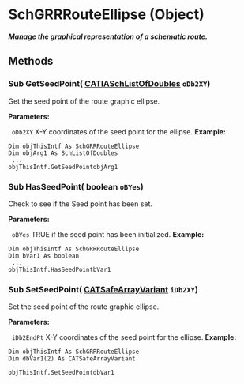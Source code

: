 # SchGRRRouteEllipse (Object)

**_Manage the graphical representation of a schematic route._**

## Methods

### Sub **GetSeedPoint**( [CATIASchListOfDoubles](../CATSchPlatformInterfaces/interface_SchListOfDoubles_53392.md)  `oDb2XY`)

Get the seed point of the route graphic ellipse.

**Parameters:**

` oDb2XY`      X-Y coordinates of the seed point for the ellipse.
**Example:**

```VBScript
Dim objThisIntf As SchGRRRouteEllipse
Dim objArg1 As SchListOfDoubles
 ...
objThisIntf.GetSeedPointobjArg1

```

### Sub **HasSeedPoint**( boolean  `oBYes`)

Check to see if the Seed point has been set.

**Parameters:**

` oBYes`      TRUE if the seed point has been initialized.
**Example:**

```VBScript
Dim objThisIntf As SchGRRRouteEllipse
Dim bVar1 As boolean
 ...
objThisIntf.HasSeedPointbVar1

```

### Sub **SetSeedPoint**( [CATSafeArrayVariant](../System/typedef_CATSafeArrayVariant_73843.md)  `iDb2XY`)

Set the seed point of the route graphic ellipse.

**Parameters:**

` iDb2EndPt`      X-Y coordinates of the seed point for the ellipse.
**Example:**

```VBScript
Dim objThisIntf As SchGRRRouteEllipse
Dim dbVar1(2) As CATSafeArrayVariant
 ...
objThisIntf.SetSeedPointdbVar1

```